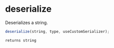 # deserialize

Deserializes a string.

```javascript
deserialize(string, type, useCustomSerializer);
```

```javascript
returns string
```
